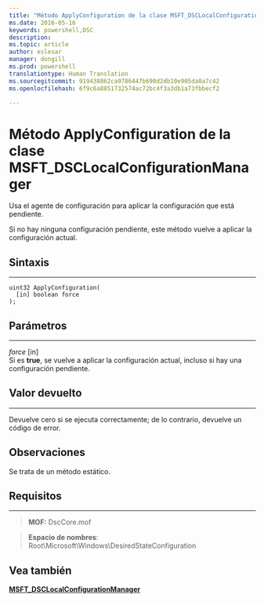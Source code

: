 ```yaml
---
title: "Método ApplyConfiguration de la clase MSFT_DSCLocalConfigurationManager"
ms.date: 2016-05-16
keywords: powershell,DSC
description: 
ms.topic: article
author: eslesar
manager: dongill
ms.prod: powershell
translationtype: Human Translation
ms.sourcegitcommit: 919438862ca9786447b690d2db10e905da0a7c42
ms.openlocfilehash: 6f9c6a8851732574ac72bc4f3a3db1a73fbbecf2

---
```


# Método ApplyConfiguration de la clase MSFT_DSCLocalConfigurationManager

Usa el agente de configuración para aplicar la configuración que está pendiente. 

Si no hay ninguna configuración pendiente, este método vuelve a aplicar la configuración actual.


## Sintaxis
------

```mof
uint32 ApplyConfiguration(
  [in] boolean force
);
```

## Parámetros
----------

*force* \[in\]  
Si es **true**, se vuelve a aplicar la configuración actual, incluso si hay una configuración pendiente.

## Valor devuelto
------------

Devuelve cero si se ejecuta correctamente; de lo contrario, devuelve un código de error.

## Observaciones

Se trata de un método estático.

## Requisitos
------------
>**MOF:** DscCore.mof

>**Espacio de nombres**: Root\Microsoft\Windows\DesiredStateConfiguration


## Vea también


[**MSFT_DSCLocalConfigurationManager**](msft-dsclocalconfigurationmanager.md)

 

 






<!--HONumber=Jun16_HO4-->


